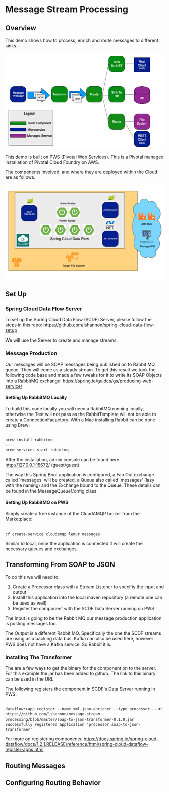 # Message Stream Processing

## Overview

This demo shows how to process, enrich and route messages to different sinks.

![alt text](dataflow.png "Flow Of Data")

This demo is built on PWS (Pivotal Web Services). This is a Pivotal managed installation of Pivotal Cloud Foundry on AWS.

The components involved, and where they are deployed within the Cloud are as follows.

![alt text](components.png "Components")

## Set Up

### Spring Cloud Data Flow Server
To set up the Spring Cloud Data Flow (SCDF) Server, please follow the steps in this repo:
https://github.com/lshannon/spring-cloud-data-flow-setup

We will use the Server to create and manage streams.

### Message Production

Our messages will be SOAP messages being published on to Rabbit MQ queue. They will come as a steady stream. To get this result we took the following code base and made a few tweaks for it to write its SOAP Objects into a RabbitMQ exchange:
https://spring.io/guides/gs/producing-web-service/

#### Setting Up RabbitMQ Locally

To build this code locally you will need a RabbitMQ running locally, otherwise the Test will not pass as the RabbitTemplate will not be able to create a ConnectionFacactory. With a Mac installing Rabbit can be done using Brew:

```shell

brew install rabbitmq
...
brew services start rabbitmq

```
After the installation, admin console can be found here:
http://127.0.0.1:15672/
(guest/guest)

The way this Spring Boot application is configured, a Fan Out exchange called 'messages' will be created, a Queue also called 'messages' (lazy with the naming) and the Exchange bound to the Queue. These details can be found in the MessageQueueConfig class.

#### Setting Up RabbitMQ on PWS

Simply create a free instance of the CloudAMQP broker from the Marketplace:

```shell

cf create-service cloudamqp lemur messages

```
Similar to local, once the application is connected it will create the necessary queues and exchanges.

## Transforming From SOAP to JSON

To do this we will need to:

1. Create a Processor class with a Stream Listener to specifiy the input and output
2. Install this application into the local maven repository (a remote one can be used as well)
3. Register the component with the SCDF Data Server running on PWS

The Input is going to be the Rabbit MQ our message production application is posting messages too.

The Output is a different Rabbit MQ. Specifically the one the SCDF streams are using as a backing data bus. Kafka can also be used here, however PWS does not have a Kafka service. So Rabbit it is.

### Installing The Transformer

The are a few ways to get the binary for the component on to the server. For this example the jar has been added to github. The link to this binary can be used in the URI.

The following registers the component in SCDF's Data Server running in PWS.

```shell

dataflow:>app register --name xml-json-enricher --type processor --uri https://github.com/lshannon/message-stream-processing/blob/master/soap-to-json-transformer-0.1.0.jar
Successfully registered application 'processor:soap-to-json-transformer'

```
For more on registering components:
https://docs.spring.io/spring-cloud-dataflow/docs/1.2.1.RELEASE/reference/html/spring-cloud-dataflow-register-apps.html

## Routing Messages

## Configuring Routing Behavior


